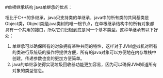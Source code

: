 #单根继承结构
java单继承的优点：

相比于C++的多继承，java只支持类的单继承，java中的所有类的共同基类是Object类，Object类是java类树的唯一根节点，在单根继承结构中的所有对象都具有一个共用的接口，所以它们归根到底是同一个基本类型。这种单继承有以下好处： 

1. 单继承可以确保所有的对象拥有某种共同的特性，这样对于JVM虚拟机对所有的类进行系统级的操作将提供方便，所有的java对象可以方便地在内存堆栈中创建，传递参数也变的更加方便简单。  
2. java的单继承使得实现垃圾回收器功能更加容易，因为可以确保JVM知道所有对象的类型信息。

